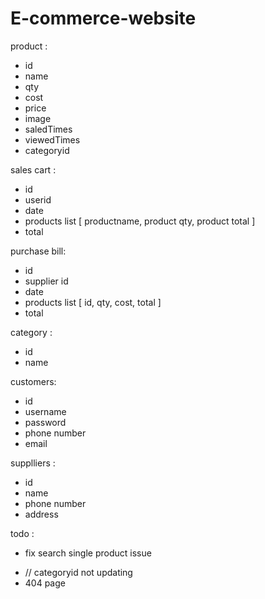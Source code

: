 # E-commerce-website

product :

- id
- name
- qty
- cost
- price
- image
- saledTimes
- viewedTimes
- categoryid

sales cart :

- id
- userid
- date
- products list [
  productname,
  product qty,
  product total
  ]
- total

purchase bill:

- id
- supplier id
- date
- products list [
  id,
  qty,
  cost,
  total
  ]
- total

category :

- id
- name

customers:

- id
- username
- password
- phone number
- email

supplliers :

- id
- name
- phone number
- address

todo :

- fix search single product issue
<!-- - add active to current pagination link -->
- // categoryid not updating
- 404 page

